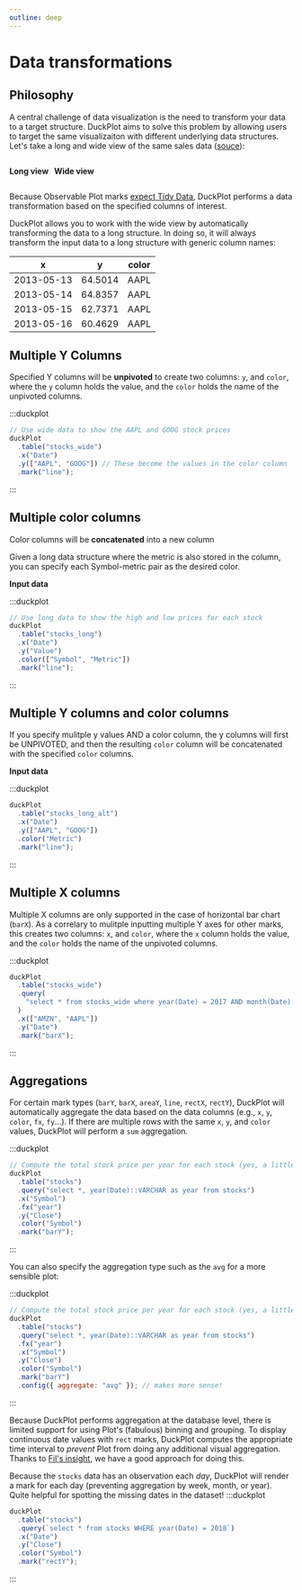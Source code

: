 ```yaml
---
outline: deep
---
```


# Data transformations

## Philosophy

A central challenge of data visualization is the need to transform your data
to a target structure. DuckPlot aims to solve this problem by allowing users to
target the same visualizaiton with different underlying data structures. Let's take a long
and wide view of the same sales data ([souce](https://github.com/uwdata/mosaic/blob/main/data/stocks.csv)):

<div style="display: flex; gap: 10px;">
<div>

**Long view**
<CSVPreview fileName="data/stocks.csv" :columns="['Symbol', 'Date', 'Open']" />

</div>
<div>

**Wide view**
<CSVPreview fileName="data/stocks_wide.csv" :columns="['Date', 'AAPL',	'AMZN']" />

</div>
</div>

Because Observable Plot marks [expect Tidy
Data](https://observablehq.com/plot/features/marks#marks-have-tidy-data),
DuckPlot performs a data transformation based on the specified columns of
interest.

DuckPlot allows you to work with the wide view by automatically transforming
the data to a long structure. In doing so, it will always transform the input
data to a long structure with generic column names:

| x          | y       | color |
| ---------- | ------- | ----- |
| 2013-05-13 | 64.5014 | AAPL  |
| 2013-05-14 | 64.8357 | AAPL  |
| 2013-05-15 | 62.7371 | AAPL  |
| 2013-05-16 | 60.4629 | AAPL  |

## Multiple Y Columns

Specified Y columns will be **unpivoted** to create two columns: `y`, and `color`,
where the `y` column holds the value, and the `color` holds the name of the unpivoted
columns.

:::duckplot

```js
// Use wide data to show the AAPL and GOOG stock prices
duckPlot
  .table("stocks_wide")
  .x("Date")
  .y(["AAPL", "GOOG"]) // These become the values in the color column
  .mark("line");
```

:::

## Multiple color columns

Color columns will be **concatenated** into a new column

Given a long data structure where the metric is also stored in the column,
you can specify each Symbol-metric pair as the desired color.

**Input data**
<CSVPreview fileName="data/stocks_long.csv" :columns="['Symbol', 'Metric', 'Date', 'Value']" />

:::duckplot

```js
// Use long data to show the high and low prices for each stock
duckPlot
  .table("stocks_long")
  .x("Date")
  .y("Value")
  .color(["Symbol", "Metric"])
  .mark("line");
```

:::

## Multiple Y columns and color columns

If you specify mulitple y values AND a color column, the y columns will first be UNPIVOTED, and then the resulting `color` column will
be concatenated with the specified `color` columns.

**Input data**
<CSVPreview fileName="data/stocks_long_alt.csv"  />

:::duckplot

```js
duckPlot
  .table("stocks_long_alt")
  .x("Date")
  .y(["AAPL", "GOOG"])
  .color("Metric")
  .mark("line");
```

:::

## Multiple X columns

Multiple X columns are only supported in the case of horizontal bar chart
(`barX`). As a correlary to mulitple inputting multiple Y axes for other marks,
this creates two columns: `x`, and `color`,
where the `x` column holds the value, and the `color` holds the name of the unpivoted
columns.

:::duckplot

```js
duckPlot
  .table("stocks_wide")
  .query(
    "select * from stocks_wide where year(Date) = 2017 AND month(Date) = 1"
  )
  .x(["AMZN", "AAPL"])
  .y("Date")
  .mark("barX");
```

:::

## Aggregations

For certain mark types (`barY`, `barX`, `areaY`, `line`, `rectX`, `rectY`), DuckPlot will
automatically aggregate the data based on the data columns (e.g., `x`, `y`,
`color`, `fx`, `fy`...). If there are multiple rows with the same `x`, `y`, and
`color` values, DuckPlot will perform a `sum` aggregation.

:::duckplot

```js
// Compute the total stock price per year for each stock (yes, a little weird!)
duckPlot
  .table("stocks")
  .query("select *, year(Date)::VARCHAR as year from stocks")
  .x("Symbol")
  .fx("year")
  .y("Close")
  .color("Symbol")
  .mark("barY");
```

:::

You can also specify the aggregation type such as the `avg` for a more sensible
plot:

:::duckplot

```js
// Compute the total stock price per year for each stock (yes, a little weird!)
duckPlot
  .table("stocks")
  .query("select *, year(Date)::VARCHAR as year from stocks")
  .fx("year")
  .x("Symbol")
  .y("Close")
  .color("Symbol")
  .mark("barY")
  .config({ aggregate: "avg" }); // makes more sense!
```

:::

Because DuckPlot performs aggregation at the database level, there is limited
support for using Plot's (fabulous) binning and grouping. To display continuous
date values with `rect` marks, DuckPlot computes the appropriate time interval
to _prevent_ Plot from doing any additional visual aggregation. Thanks to [Fil's
insight](https://github.com/observablehq/plot/discussions/2233), we have a good
approach for doing this.

Because the `stocks` data has an observation each _day_, DuckPlot will render a
mark for each day (preventing aggregation by week, month, or year). Quite helpful for spotting the missing dates in the dataset!
:::duckplot

```js
duckPlot
  .table("stocks")
  .query(`select * from stocks WHERE year(Date) = 2018`)
  .x("Date")
  .y("Close")
  .color("Symbol")
  .mark("rectY");
```

:::
